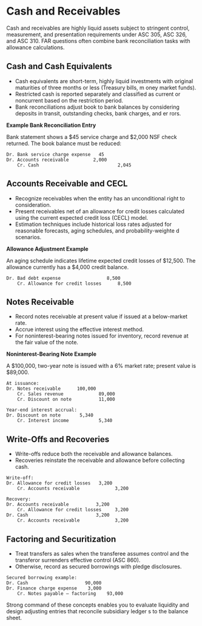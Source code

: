 # Cash and Receivables

Cash and receivables are highly liquid assets subject to stringent control, measurement, and presentation requirements under ASC
305, ASC 326, and ASC 310. FAR questions often combine bank reconciliation tasks with allowance calculations.

## Cash and Cash Equivalents

- Cash equivalents are short-term, highly liquid investments with original maturities of three months or less (Treasury bills, m
  oney market funds).
- Restricted cash is reported separately and classified as current or noncurrent based on the restriction period.
- Bank reconciliations adjust book to bank balances by considering deposits in transit, outstanding checks, bank charges, and er
  rors.

**Example Bank Reconciliation Entry**

Bank statement shows a $45 service charge and $2,000 NSF check returned. The book balance must be reduced:

```text
Dr. Bank service charge expense   45
Dr. Accounts receivable         2,000
    Cr. Cash                             2,045
```

## Accounts Receivable and CECL

- Recognize receivables when the entity has an unconditional right to consideration.
- Present receivables net of an allowance for credit losses calculated using the current expected credit loss (CECL) model.
- Estimation techniques include historical loss rates adjusted for reasonable forecasts, aging schedules, and probability-weighte
  d scenarios.

**Allowance Adjustment Example**

An aging schedule indicates lifetime expected credit losses of $12,500. The allowance currently has a $4,000 credit balance.

```text
Dr. Bad debt expense                 8,500
    Cr. Allowance for credit losses      8,500
```

## Notes Receivable

- Record notes receivable at present value if issued at a below-market rate.
- Accrue interest using the effective interest method.
- For noninterest-bearing notes issued for inventory, record revenue at the fair value of the note.

**Noninterest-Bearing Note Example**

A $100,000, two-year note is issued with a 6% market rate; present value is $89,000.

```text
At issuance:
Dr. Notes receivable      100,000
    Cr. Sales revenue             89,000
    Cr. Discount on note          11,000

Year-end interest accrual:
Dr. Discount on note       5,340
    Cr. Interest income           5,340
```

## Write-Offs and Recoveries

- Write-offs reduce both the receivable and allowance balances.
- Recoveries reinstate the receivable and allowance before collecting cash.

```text
Write-off:
Dr. Allowance for credit losses   3,200
    Cr. Accounts receivable             3,200

Recovery:
Dr. Accounts receivable          3,200
    Cr. Allowance for credit losses     3,200
Dr. Cash                         3,200
    Cr. Accounts receivable             3,200
```

## Factoring and Securitization

- Treat transfers as sales when the transferee assumes control and the transferor surrenders effective control (ASC 860).
- Otherwise, record as secured borrowings with pledge disclosures.

```text
Secured borrowing example:
Dr. Cash                     90,000
Dr. Finance charge expense    3,000
    Cr. Notes payable – factoring    93,000
```

Strong command of these concepts enables you to evaluate liquidity and design adjusting entries that reconcile subsidiary ledger
s to the balance sheet.
